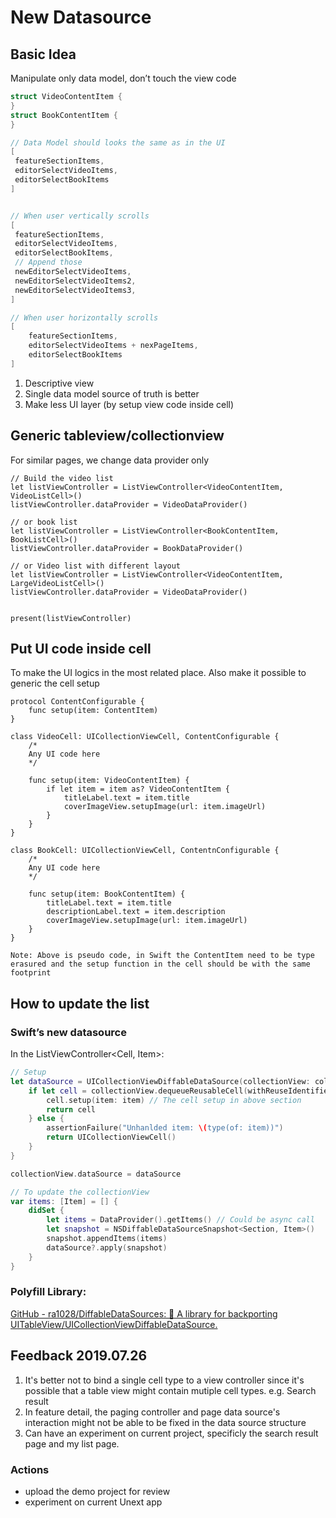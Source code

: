 # New Datasource


## Basic Idea 
Manipulate only data model, don’t touch the view code 

```swift
struct VideoContentItem {
}
struct BookContentItem {
}

// Data Model should looks the same as in the UI 
[
 featureSectionItems,
 editorSelectVideoItems,
 editorSelectBookItems
]


// When user vertically scrolls
[
 featureSectionItems,
 editorSelectVideoItems,
 editorSelectBookItems,
 // Append those 
 newEditorSelectVideoItems,
 newEditorSelectVideoItems2,
 newEditorSelectVideoItems3,
]

// When user horizontally scrolls
[
	featureSectionItems,
	editorSelectVideoItems + nexPageItems,
	editorSelectBookItems
]
```

1. Descriptive view
2. Single data model source of truth is better
3. Make less UI layer (by setup view code inside cell)

## Generic tableview/collectionview

For similar pages, we change data provider only 

```
// Build the video list 
let listViewController = ListViewController<VideoContentItem, VideoListCell>()
listViewController.dataProvider = VideoDataProvider()

// or book list 
let listViewController = ListViewController<BookContentItem, BookListCell>()
listViewController.dataProvider = BookDataProvider()

// or Video list with different layout
let listViewController = ListViewController<VideoContentItem, LargeVideoListCell>()
listViewController.dataProvider = VideoDataProvider()


present(listViewController)
```

## Put UI code inside cell 

To make the UI logics in the most related place. Also make it possible to generic the cell setup

```
protocol ContentConfigurable {
	func setup(item: ContentItem)
}

class VideoCell: UICollectionViewCell, ContentConfigurable {
    /*
    Any UI code here
    */ 

    func setup(item: VideoContentItem) {
        if let item = item as? VideoContentItem {
            titleLabel.text = item.title
            coverImageView.setupImage(url: item.imageUrl)
        }
    }
}

class BookCell: UICollectionViewCell, ContentnConfigurable {
    /*
    Any UI code here
    */ 
    
    func setup(item: BookContentItem) {
        titleLabel.text = item.title
        descriptionLabel.text = item.description
        coverImageView.setupImage(url: item.imageUrl)
    }
}

Note: Above is pseudo code, in Swift the ContentItem need to be type erasured and the setup function in the cell should be with the same footprint

```

## How to update the list

### Swift’s new datasource 

In the ListViewController<Cell, Item>:

```swift
// Setup
let dataSource = UICollectionViewDiffableDataSource(collectionView: collectionView) { (collectionView, indexPath, item) -> UICollectionViewCell? in
    if let cell = collectionView.dequeueReusableCell(withReuseIdentifier: C.cellType.uniqueCellIdentifier, for: indexPath) as? ContentConfigurable {
        cell.setup(item: item) // The cell setup in above section
        return cell
    } else {
        assertionFailure("Unhanlded item: \(type(of: item))")
        return UICollectionViewCell()
    }
}

collectionView.dataSource = dataSource

// To update the collectionView
var items: [Item] = [] {
	didSet {
		let items = DataProvider().getItems() // Could be async call
		let snapshot = NSDiffableDataSourceSnapshot<Section, Item>()
		snapshot.appendItems(items)
		dataSource?.apply(snapshot)
	}
}

```


### Polyfill Library:
[GitHub - ra1028/DiffableDataSources: 💾 A library for backporting UITableView/UICollectionViewDiffableDataSource.](https://github.com/ra1028/DiffableDataSources)



## Feedback 2019.07.26

1. It's better not to bind a single cell type to a view controller since it's possible that a table view might contain mutiple cell types. e.g. Search result 
2. In feature detail, the paging controller and page data source's interaction might not be able to be fixed in the data source structure 
3. Can have an experiment on current project, specificly the search result page and my list page. 

### Actions

* upload the demo project for review
* experiment on current Unext app





